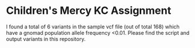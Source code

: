 # Children's Mercy KC Assignment
I found a total of 6 variants in the sample vcf file (out of total 168) which have a gnomad population allele frequency <0.01.
Please find the script and output variants in this repository.
